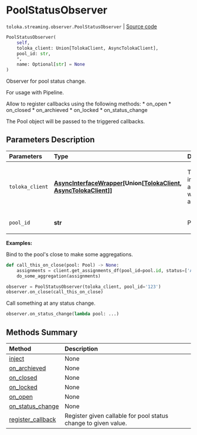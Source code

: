 # PoolStatusObserver
`toloka.streaming.observer.PoolStatusObserver` | [Source code](https://github.com/Toloka/toloka-kit/blob/v1.0.2/src/streaming/observer.py#L151)

```python
PoolStatusObserver(
    self,
    toloka_client: Union[TolokaClient, AsyncTolokaClient],
    pool_id: str,
    *,
    name: Optional[str] = None
)
```

Observer for pool status change.


For usage with Pipeline.

Allow to register callbacks using the following methods:
    * on_open
    * on_closed
    * on_archieved
    * on_locked
    * on_status_change

The Pool object will be passed to the triggered callbacks.

## Parameters Description

| Parameters | Type | Description |
| :----------| :----| :-----------|
`toloka_client`|**[AsyncInterfaceWrapper](toloka.util.async_utils.AsyncInterfaceWrapper.md)\[Union\[[TolokaClient](toloka.client.TolokaClient.md), [AsyncTolokaClient](toloka.async_client.client.AsyncTolokaClient.md)\]\]**|<p>TolokaClient instance or async wrapper around it.</p>
`pool_id`|**str**|<p>Pool ID.</p>

**Examples:**

Bind to the pool's close to make some aggregations.

```python
def call_this_on_close(pool: Pool) -> None:
    assignments = client.get_assignments_df(pool_id=pool.id, status=['APPROVED'])
    do_some_aggregation(assignments)

observer = PoolStatusObserver(toloka_client, pool_id='123')
observer.on_close(call_this_on_close)
```

Call something at any status change.

```python
observer.on_status_change(lambda pool: ...)
```
## Methods Summary

| Method | Description |
| :------| :-----------|
[inject](toloka.streaming.observer.PoolStatusObserver.inject.md)| None
[on_archieved](toloka.streaming.observer.PoolStatusObserver.on_archieved.md)| None
[on_closed](toloka.streaming.observer.PoolStatusObserver.on_closed.md)| None
[on_locked](toloka.streaming.observer.PoolStatusObserver.on_locked.md)| None
[on_open](toloka.streaming.observer.PoolStatusObserver.on_open.md)| None
[on_status_change](toloka.streaming.observer.PoolStatusObserver.on_status_change.md)| None
[register_callback](toloka.streaming.observer.PoolStatusObserver.register_callback.md)| Register given callable for pool status change to given value.
